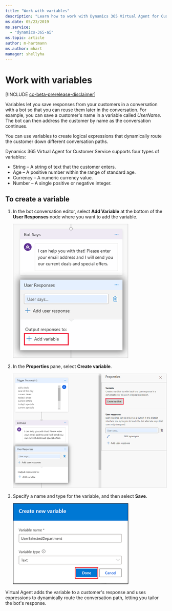 ```yaml
---
title: "Work with variables"
description: "Learn how to work with Dynamics 365 Virtual Agent for Customer Service variables."
ms.date: 05/23/2019
ms.service:
  - "dynamics-365-ai"
ms.topic: article
author: m-hartmann
ms.author: mhart
manager: shellyha
---
```


# Work with variables

[!INCLUDE [cc-beta-prerelease-disclaimer](../includes/cc-beta-prerelease-disclaimer.md)]

Variables let you save responses from your customers in a conversation with a bot so that you can reuse them later in the conversation. For example, you can save a customer's name in a variable called *UserName*. The bot can then address the customer by name as the conversation continues.

You can use variables to create logical expressions that dynamically route the customer down different conversation paths.

Dynamics 365 Virtual Agent for Customer Service supports four types of variables:

* String – A string of text that the customer enters.
* Age – A positive number within the range of standard age.
* Currency – A numeric currency value.
* Number – A single positive or negative integer.

## To create a variable

1. In the bot conversation editor, select **Add Variable** at the bottom of the **User Responses** node where you want to add the variable.

   ![Add variable](media/add-variable.png)

2. In the **Properties** pane, select **Create variable**.

   ![Create variable](media/create-new-variable.png)

3. Specify a name and type for the variable, and then select **Save**.

   ![Save variable](media/save-variable.png)

Virtual Agent adds the variable to a customer's response and uses expressions to dynamically route the conversation path, letting you tailor the bot's response.
